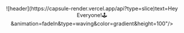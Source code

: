 <p align="center">
  ![header](https://capsule-render.vercel.app/api?type=slice)text=Hey Everyone!🕹️&animation=fadeIn&type=waving&color=gradient&height=100"/>
</p>
